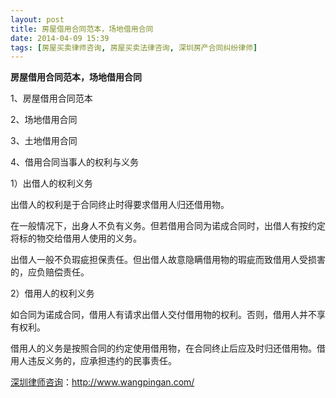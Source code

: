 ```yaml
---
layout: post
title: 房屋借用合同范本，场地借用合同
date: 2014-04-09 15:39
tags: [房屋买卖律师咨询, 房屋买卖法律咨询, 深圳房产合同纠纷律师]
---
```

<strong>房屋借用合同范本，场地借用合同</strong>

1、房屋借用合同范本

2、场地借用合同

3、土地借用合同

4、借用合同当事人的权利与义务

1）出借人的权利义务

出借人的权利是于合同终止时得要求借用人归还借用物。

在一般情况下，出身人不负有义务。但若借用合同为诺成合同时，出借人有按约定将标的物交给借用人使用的义务。

出借人一般不负瑕疵担保责任。但出借人故意隐瞒借用物的瑕疵而致借用人受损害的，应负赔偿责任。

2）借用人的权利义务

如合同为诺成合同，借用人有请求出借人交付借用物的权利。否则，借用人并不享有权利。

借用人的义务是按照合同的约定使用借用物，在合同终止后应及时归还借用物。借用人违反义务的，应承担违约的民事责任。

<a href="http://www.wangpingan.com/">深圳律师咨询</a>：<a href="http://www.wangpingan.com/">http://www.wangpingan.com/</a>

